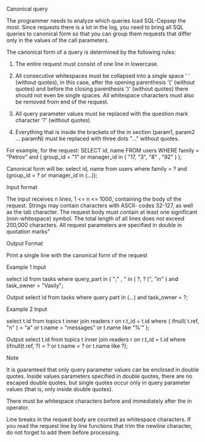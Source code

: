 Canonical query

The programmer needs to analyze which queries load SQL-Cepsep the most. Since requests
there is a lot in the log, you need to bring all SQL queries to canonical form so that you can group them
requests that differ only in the values of the call parameters.

The canonical form of a query is determined by the following rules:

1. The entire request must consist of one line in lowercase.

2. All consecutive whitespaces must be collapsed into a single space ' ' (without quotes),
in this case, after the opening parenthesis '(' (without quotes) and before the closing parenthesis ')' (without
quotes) there should not even be single spaces. All whitespace characters must also be removed from
end of the request.

3. All query parameter values must be replaced with the question mark character '?' (without quotes)

4. Everything that is inside the brackets of the in section (param1, param2 ... paramN) must be replaced with three dots
"..." without quotes.

For example, for the request:
SELECT
	id, name
FROM users
WHERE
	family = “Petrov” and
 	(
  	  group_id = "1" or manager_id in ( "17, "3", "8" , "92" )
     	);

Canonical form will be:
select id, name from users where family = ? and (group_id = ? ог manager_id in (...));

Input format

The input receives n lines, 1 <= n <= 1000, containing the body of the request. Strings may contain characters with ASCII-
codes 32-127, as well as the tab character. The request body must contain at least one significant (non-whitespace)
symbol. The total length of all lines does not exceed 200,000 characters. All request parameters are specified in double
in quotation marks"

Output Format

Print a single line with the canonical form of the request

Example 1
Input

select id from tasks
where query_part
in ( ";" , " in ( ?, ? )",
"in" )
and task_owner = "Vasily";

Output
select id from tasks where query part in (...) and task_owner = ?;

Example 2
Input

select t.id
from topics t
inner join readers r
on r.t_id = t.id
where (
ifnull( t.ref, "n" ) = "a"
or t.name = "messages"
or t.name like "%'"
);

Output
select t.id from topics t inner join readers r on r.t_id = t.id where (ifnull(t.ref, ?) = ? or t.namе = ? or t.name like ?);

Note

It is guaranteed that only query parameter values can be enclosed in double quotes. Inside values
parameters specified in double quotes, there are no escaped double quotes, but single quotes
occur only in query parameter values (that is, only inside double quotes).

There must be whitespace characters before and immediately after the in operator.

Line breaks in the request body are counted as whitespace characters. If you read the request line by line
functions that trim the newline character, do not forget to add them before processing.

